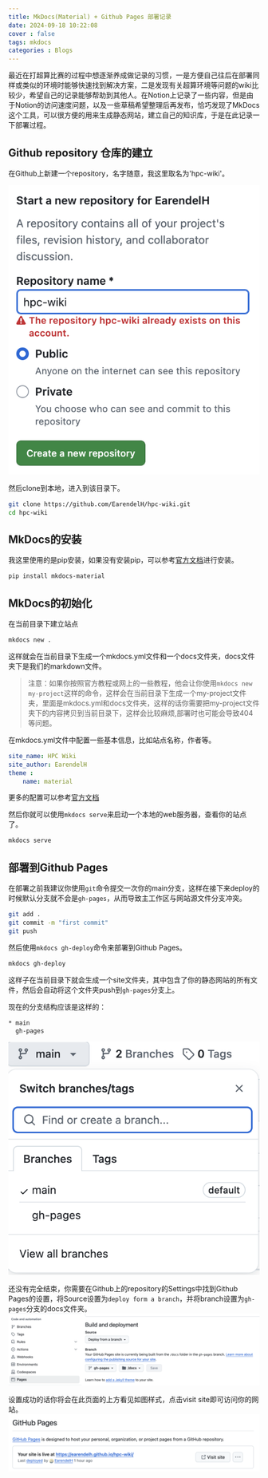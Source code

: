```yaml
---
title: MkDocs(Material) + Github Pages 部署记录
date: 2024-09-18 10:22:08
cover : false
tags: mkdocs
categories : Blogs
---
```

最近在打超算比赛的过程中想逐渐养成做记录的习惯，一是方便自己往后在部署同样或类似的环境时能够快速找到解决方案，二是发现有关超算环境等问题的wiki比较少，希望自己的记录能够帮助到其他人。在Notion上记录了一些内容，但是由于Notion的访问速度问题，以及一些草稿希望整理后再发布，恰巧发现了MkDocs这个工具，可以很方便的用来生成静态网站，建立自己的知识库，于是在此记录一下部署过程。
<!-- more -->

## Github repository 仓库的建立

在Github上新建一个repository，名字随意，我这里取名为'hpc-wiki'。

![alt text](deploymkdocs/image.png)

然后clone到本地，进入到该目录下。

```bash
git clone https://github.com/EarendelH/hpc-wiki.git
cd hpc-wiki
```
## MkDocs的安装

我这里使用的是pip安装，如果没有安装pip，可以参考[官方文档](https://mkdoc-material.llango.com/getting-started/)进行安装。

```bash
pip install mkdocs-material
```
## MkDocs的初始化

在当前目录下建立站点
```bash
mkdocs new .
```
这样就会在当前目录下生成一个mkdocs.yml文件和一个docs文件夹，docs文件夹下是我们的markdown文件。

> 注意：如果你按照官方教程或网上的一些教程，他会让你使用`mkdocs new my-project`这样的命令，这样会在当前目录下生成一个my-project文件夹，里面是mkdocs.yml和docs文件夹，这样的话你需要把my-project文件夹下的内容拷贝到当前目录下，这样会比较麻烦,部署时也可能会导致404等问题。

在mkdocs.yml文件中配置一些基本信息，比如站点名称，作者等。

```yaml
site_name: HPC Wiki
site_author: EarendelH
theme :
    name: material
```

更多的配置可以参考[官方文档](https://mkdoc-material.llango.com/setup/changing-the-colors/)

然后你就可以使用`mkdocs serve`来启动一个本地的web服务器，查看你的站点了。

```bash
mkdocs serve
```

## 部署到Github Pages

在部署之前我建议你使用`git`命令提交一次你的main分支，这样在接下来deploy的时候默认分支就不会是`gh-pages`，从而导致主工作区与网站源文件分支冲突。

```bash
git add .
git commit -m "first commit"
git push
```

然后使用`mkdocs gh-deploy`命令来部署到Github Pages。

```bash
mkdocs gh-deploy
```
这样子在当前目录下就会生成一个site文件夹，其中包含了你的静态网站的所有文件，然后会自动将这个文件夹push到`gh-pages`分支上。

现在的分支结构应该是这样的：
```bash
* main
  gh-pages
```
![alt text](deploymkdocs/image-3.png)

还没有完全结束，你需要在Github上的repository的Settings中找到Github Pages的设置，将Source设置为`deploy form a branch`，并将branch设置为`gh-pages`分支的docs文件夹。
![alt text](deploymkdocs/image-1.png)

设置成功的话你将会在此页面的上方看见如图样式，点击visit site即可访问你的网站。
![alt text](deploymkdocs/image-2.png)

